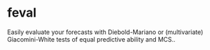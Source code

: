 # feval
Easily evaluate your forecasts with Diebold-Mariano or (multivariate) Giacomini-White tests of equal predictive ability and MCS.. 
